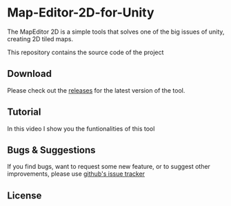 # Map-Editor-2D-for-Unity

The MapEditor 2D is a simple tools that solves one of the big issues of unity, creating 2D tiled maps.


This repository contains the source code of the project

## Download

Please check out the [releases](https://github.com/BazingoW/Map-Editor-2D-for-Unity/releases) for the latest version of the tool.

## Tutorial

In this video I show you the funtionalities of this tool

## Bugs & Suggestions

If you find bugs, want to request some new feature, or to suggest other improvements, please use  [github's issue tracker 
](https://github.com/BazingoW/Map-Editor-2D-for-Unity/issues)


## License
